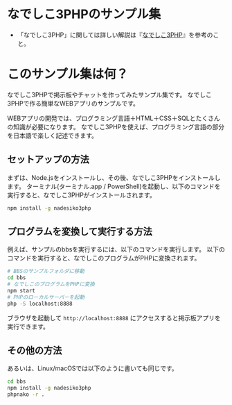 # なでしこ3PHPのサンプル集

 - 「なでしこ3PHP」に関しては詳しい解説は『[なでしこ3PHP](https://github.com/kujirahand/nadesiko3php)』を参考のこと。

# このサンプル集は何？

なでしこ3PHPで掲示板やチャットを作ってみたサンプル集です。
なでしこ3PHPで作る簡単なWEBアプリのサンプルです。

WEBアプリの開発では、プログラミング言語＋HTML＋CSS＋SQLとたくさんの知識が必要になります。
なでしこ3PHPを使えば、プログラミング言語の部分を日本語で楽しく記述できます。

## セットアップの方法

まずは、Node.jsをインストールし、その後、なでしこ3PHPをインストールします。
ターミナル(ターミナル.app / PowerShell)を起動し、以下のコマンドを実行すると、なでしこ3PHPがインストールされます。

```sh
npm install -g nadesiko3php
```

## プログラムを変換して実行する方法

例えば、サンプルのbbsを実行するには、以下のコマンドを実行します。
以下のコマンドを実行すると、なでしこのプログラムがPHPに変換されます。

```sh
# BBSのサンプルフォルダに移動
cd bbs
# なでしこのプログラムをPHPに変換
npm start
# PHPのローカルサーバーを起動
php -S localhost:8888
```

ブラウザを起動して `http://localhost:8888` にアクセスすると掲示板アプリを実行できます。

## その他の方法

あるいは、Linux/macOSでは以下のように書いても同じです。

```sh
cd bbs
npm install -g nadesiko3php 
phpnako -r .
```

